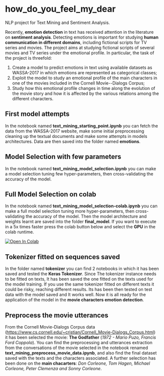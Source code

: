 # how_do_you_feel_my_dear
NLP project for Text Mining and Sentiment Analysis.

Recently, **emotion detection** in text has received attention in the literature on **sentiment analysis**. Detecting emotions is important for studying **human communication in different domains**, including fictional scripts for TV series and movies. The project aims at studying fictional scripts of several movies and TV series under the emotional profile. In particular, the task of the project is threefold:

1. Create a model to predict emotions in text using available datasets as WASSA-2017 in which emotions are represented as categorical classes;
2. Exploit the model to study an emotional profile of the main characters in one of the movies included in the Cornell Movie--Dialogs Corpus;
3. Study how this emotional profile changes in time along the evolution of the movie story and how it is affected by the various relations among the different characters.

## First model attempts
In the notebook named **text_mining_starting_point.ipynb** you can fetch the data from the WASSA-2017 website, make some initial preprocessing cleaning up the textual documents and make some attempts in models architectures. Data are then saved into the folder named **emotions**.

## Model Selection with few parameters
In the notebook named **text_mining_model_selection.ipynb** you can make a model selection tuning few hyper-parameters, then cross-validating the accuracy of the model.

## Full Model Selection on colab
In the notebook named **text_mining_model_selection-colab.ipynb** you can make a full model selection tuning more hyper-parameters, then cross-validating the accuracy of the model. Then the model architecture and weights learnt are saved into the folder **final_model**. If you want to execute in a 5x times faster press the colab button below and select the **GPU** in the colab runtime.

[![Open In Colab](https://colab.research.google.com/assets/colab-badge.svg)](https://colab.research.google.com/drive/16TOIflO9CPvh8WMYQRDCKT6dZ43PHoPM?usp=sharing)

## Tokenizer fitted on sequences saved
In the folder named **tokenizer** you can find 2 notebooks in which it has been saved and tested the **Keras Tokenizer**. Since The tokenizer instance needs to be fitted on texts, It has been saved the one fitted on the texts used for the model training. If you use the same tokenizer fitted on different texts it could be risky, reaching different results. Its has been then tested on test data with the model saved and It works well.
Now it is all ready for the application of the model in the **movie characters emotion detection**.

## Preprocess the movie utterances
From the Cornell Movie-Dialogs Corpus data (https://www.cs.cornell.edu/~cristian/Cornell_Movie-Dialogs_Corpus.html) it has been selected the movie: **The Godfather** (_1972 - Mario Puzo, Francis Ford Coppola_). You can find the preprocessing and utterances extraction from the conversations of the movie selected in the notebook renamed **text_mining_preprocess_movie_data.ipynb**, and also find the final dataset saved with the texts and the characters associated. A further selection has been done on the **main chacarters**: _Don Corleone, Tom Hagen, Michael Corleone, Peter Clemenza and Sonny Corleone_.


